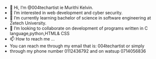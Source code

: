 - 👋 Hi, I’m @004techartist ie Murithi Kelvin.
- 👀 I’m interested in web development and cyber security.
- 🌱 I’m currently learning bachelor of science in software engineering at Zetech University.
- 💞️ I’m looking to collaborate on development of programs written in C language,python,HTML& CSS
- 📫 How to reach me ...
- You can reach me through my email that is: 004techartist or simply
- through my phone number 0112436792 and on watsup 0714056836 

<!---
004techartist/004techartist is a ✨ special ✨ repository because its `README.md` (this file) appears on your GitHub profile.
You can click the Preview link to take a look at your changes.
--->
